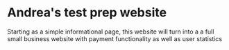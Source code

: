 # Andrea's test prep website

Starting as a simple informational page, this website will turn into a a full small business website with payment functionality as well as user statistics
